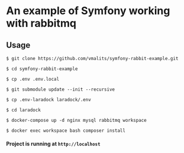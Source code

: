 #  An example of Symfony working with rabbitmq

## Usage

```
$ git clone https://github.com/vmalits/symfony-rabbit-example.git
```

```
$ cd symfony-rabbit-example
```

```
$ cp .env .env.local
```

```
$ git submodule update --init --recursive
```

```
$ cp .env-laradock laradock/.env
```

```
$ cd laradock
```

```
$ docker-compose up -d nginx mysql rabbitmq workspace
```

```
$ docker exec workspace bash composer install
```

#### Project is running at `http://localhost`